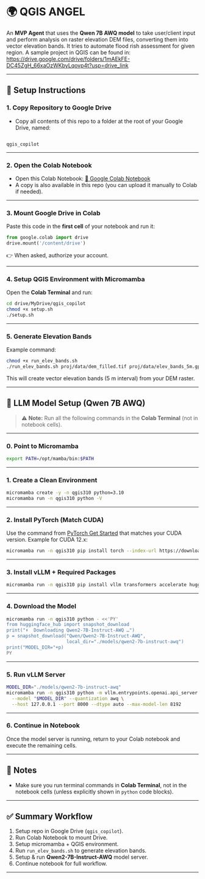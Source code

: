 # 🌍 QGIS ANGEL

An **MVP Agent** that uses the **Qwen 7B AWQ model** to take user/client input and perform analysis on raster elevation DEM files, converting them into vector elevation bands. It tries to automate flood rish assessment for given region. A sample project in QGIS can be found in: https://drive.google.com/drive/folders/1mAEkFE-DC45ZgH_66xaOzWKbyLqovp4t?usp=drive_link

---

## 🚀 Setup Instructions

### 1. Copy Repository to Google Drive
- Copy all contents of this repo to a folder at the root of your Google Drive, named:

```

qgis_copilot

````

---

### 2. Open the Colab Notebook
- Open this Colab Notebook: [🔗 Google Colab Notebook](https://drive.google.com/file/d/1K0jOKwuE30mBLpi6rJlv_V0Jl0xG3hIP/view?usp=sharing)  
- A copy is also available in this repo (you can upload it manually to Colab if needed).

---

### 3. Mount Google Drive in Colab
Paste this code in the **first cell** of your notebook and run it:

```python
from google.colab import drive
drive.mount('/content/drive')
````

👉 When asked, authorize your account.

---

### 4. Setup QGIS Environment with Micromamba

Open the **Colab Terminal** and run:

```bash
cd drive/MyDrive/qgis_copilot
chmod +x setup.sh
./setup.sh
```

---

### 5. Generate Elevation Bands

Example command:

```bash
chmod +x run_elev_bands.sh
./run_elev_bands.sh proj/data/dem_filled.tif proj/data/elev_bands_5m.gpkg 5
```

This will create vector elevation bands (5 m interval) from your DEM raster.

---

## 🧠 LLM Model Setup (Qwen 7B AWQ)

> ⚠️ **Note:** Run all the following commands in the **Colab Terminal** (not in notebook cells).

---

### 0. Point to Micromamba

```bash
export PATH=/opt/mamba/bin:$PATH
```

---

### 1. Create a Clean Environment

```bash
micromamba create -y -n qgis310 python=3.10
micromamba run -n qgis310 python -V
```

---

### 2. Install PyTorch (Match CUDA)

Use the command from [PyTorch Get Started](https://pytorch.org/get-started/locally/) that matches your CUDA version. Example for CUDA 12.x:

```bash
micromamba run -n qgis310 pip install torch --index-url https://download.pytorch.org/whl/cu121
```

---

### 3. Install vLLM + Required Packages

```bash
micromamba run -n qgis310 pip install vllm transformers accelerate huggingface_hub openai
```

---

### 4. Download the Model

```bash
micromamba run -n qgis310 python - <<'PY'
from huggingface_hub import snapshot_download
print("⬇️  Downloading Qwen2-7B-Instruct-AWQ …")
p = snapshot_download("Qwen/Qwen2-7B-Instruct-AWQ",
                      local_dir="./models/qwen2-7b-instruct-awq")
print("MODEL_DIR="+p)
PY
```

---

### 5. Run vLLM Server

```bash
MODEL_DIR="./models/qwen2-7b-instruct-awq"
micromamba run -n qgis310 python -m vllm.entrypoints.openai.api_server \
  --model "$MODEL_DIR" --quantization awq \
  --host 127.0.0.1 --port 8000 --dtype auto --max-model-len 8192
```

---

### 6. Continue in Notebook

Once the model server is running, return to your Colab notebook and execute the remaining cells.

---

## 📌 Notes

* Make sure you run terminal commands in **Colab Terminal**, not in the notebook cells (unless explicitly shown in `python` code blocks).

---

## ✅ Summary Workflow

1. Setup repo in Google Drive (`qgis_copilot`).
2. Run Colab Notebook to mount Drive.
3. Setup micromamba + QGIS environment.
4. Run `run_elev_bands.sh` to generate elevation bands.
5. Setup & run **Qwen2-7B-Instruct-AWQ** model server.
6. Continue notebook for full workflow.

---
